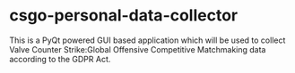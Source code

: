 # csgo-personal-data-collector
This is a PyQt powered GUI based application which will be used to collect Valve Counter Strike:Global Offensive Competitive Matchmaking data according to the GDPR Act.

